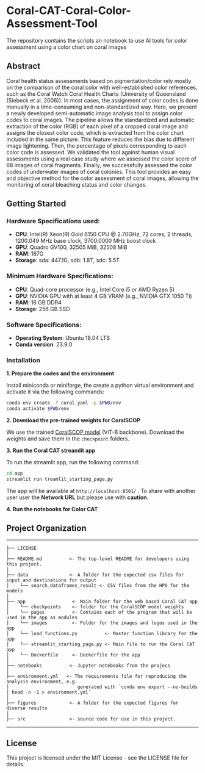 # Coral-CAT-Coral-Color-Assessment-Tool
The repository contains the scripts an notebook to use AI tools for color assessment using a color chart on coral images  

## Abstract
Coral health status assessments based on pigmentation/color rely mostly on the comparison of the coral color with well-established color references, such as the Coral Watch Coral Health Charts (University of Queensland (Siebeck et al. 2006)). In most cases, the assignment of color codes is done manually in a time-consuming and non-standardized way. Here, we present a newly developed semi-automatic image analysis tool to assign color codes to coral images. The pipeline allows the standardized and automatic extraction of the color (RGB) of each pixel of a cropped coral image and assigns the closest color code, which is extracted from the color chart included in the same picture. This feature reduces the bias due to different image lightening. Then, the percentage of pixels corresponding to each color code is assessed. We validated the tool against human visual assessments using a real case study where we assessed the color score of 68 images of coral fragments. Finally, we successfully assessed the color codes of underwater images of coral colonies. This tool provides an easy and objective method for the color assessment of coral images, allowing the monitoring of coral bleaching status and color changes.

## Getting Started

### Hardware Specifications used:
- **CPU**: Intel(R) Xeon(R) Gold 6150 CPU @ 2.70GHz, 72 cores, 2 threads, 1200.049 MHz base clock, 3700.0000 MHz boost clock
- **GPU**: Quadro GV100, 32505 MiB, 32508 MiB
- **RAM**: 187G
- **Storage**: sda: 447.1G, sdb: 1.8T, sdc: 5.5T

### Minimum Hardware Specifications:
- **CPU**: Quad-core processor (e.g., Intel Core i5 or AMD Ryzen 5)
- **GPU**: NVIDIA GPU with at least 4 GB VRAM (e.g., NVIDIA GTX 1050 Ti)
- **RAM**: 16 GB DDR4
- **Storage**: 256 GB SSD

### Software Specifications:
- **Operating System**: Ubuntu 18.04 LTS
- **Conda version**:  23.9.0


### Installation

**1. Prepare the codes and the environment**

Install miniconda or miniforge, the create a python virtual environment and activate it via the following commands:

```bash
conda env create -f coral.yaml -p $PWD/env
conda activate $PWD/env
```

**2. Download the pre-trained weights for CoralSCOP**

We use the trained [CoralSCOP model](https://www.dropbox.com/scl/fi/pw5jiq9oc8e8kvkx1fdk0/vit_b_coralscop.pth?rlkey=qczdohnzxwgwoadpzeht0lim2&st=actcedwy&dl=0) (ViT-B backbone). Download the weights and save them in the `checkpoint` folders.

**3. Run the Coral CAT streamlit app**

To run the streamlit app, run the following command:

```bash
cd app
streamlit run treamlit_starting_page.py
```

The app will be available at `http://localhost:8501/` . To share with another user user the **Network URL** but please use with **caution**.

**4. Run the notebooks for Color CAT**


## Project Organization
------------

    ├── LICENSE
    │
    ├── README.md          <- The top-level README for developers using this project.
    │
    ├── data               <- A folder for the expected csv files for input and destinations for output 
    │    └── search_dataframes_result <- CSV files from the HPO for the models
    │
    ├── app                 <- Main folder for the web based Coral CAT app 
    │    └── checkpoints    <- folder for the CoralSCOP model weights
    │    └── pages          <- Contains each of the program that will be used in the app as modules
    │    └── images         <- Folder for the images and logos used in the app
    │    └── load_functions.py          <- Master function library for the app
    │    └── streamlit_starting_page.py <- Main file to run the Coral CAT app
    │    └── Dockerfile     <- Dockerfile for the app
    │
    ├── notebooks          <- Jupyter notebooks from the projecs
    │
    ├── environment.yml   <- The requirements file for reproducing the analysis environment, e.g.
    │                         generated with `conda env export --no-builds | head -n -1 > environment.yml`
    │
    ├── figures            <- A folder for the expected figures for diverse results
    │                        
    ├── src                <- source code for use in this project.
    

--------

## License

This project is licensed under the MIT License - see the LICENSE file for details.